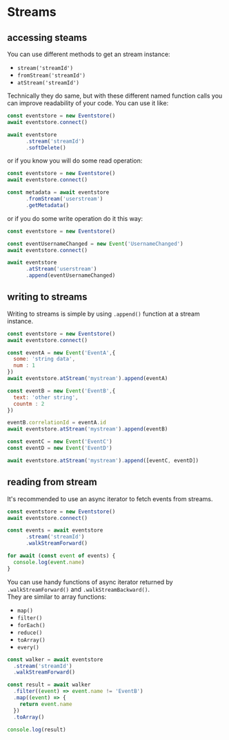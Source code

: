 # Streams

## accessing steams

You can use different methods to get an stream instance:

- `stream('streamId')`
- `fromStream('streamId')`
- `atStream('streamId')`

Technically they do same, but with these different named function calls you can improve readability of your code.
You can use it like:

```javascript
const eventstore = new Eventstore()
await eventstore.connect()

await eventstore
      .stream('streamId')
      .softDelete()
```

or if you know you will do some read operation:

```javascript
const eventstore = new Eventstore()
await eventstore.connect()

const metadata = await eventstore
      .fromStream('userstream')
      .getMetadata()
```

or if you do some write operation do it this way:

```javascript
const eventstore = new Eventstore()

const eventUsernameChanged = new Event('UsernameChanged')
await eventstore.connect()

await eventstore
      .atStream('userstream')
      .append(eventUsernameChanged)
```

## writing to streams

Writing to streams is simple by using `.append()` function at a stream instance.

```javascript
const eventstore = new Eventstore()
await eventstore.connect()

const eventA = new Event('EventA',{
  some: 'string data',
  num : 1
})
await eventstore.atStream('mystream').append(eventA)

const eventB = new Event('EventB',{
  text: 'other string',
  countm : 2
})

eventB.correlationId = eventA.id
await eventstore.atStream('mystream').append(eventB)

const eventC = new Event('EventC')
const eventD = new Event('EventD')

await eventstore.atStream('mystream').append([eventC, eventD])
```

## reading from stream

It's recommended to use an async iterator to fetch events from streams.  

```javascript
const eventstore = new Eventstore()
await eventstore.connect()

const events = await eventstore
      .stream('streamId')
      .walkStreamForward()

for await (const event of events) {
  console.log(event.name)
}
```

You can use handy functions of async iterator returned by `.walkStreamForward()` and `.walkStreamBackward()`.  
They are similar to array functions:

- `map()`
- `filter()`
- `forEach()`
- `reduce()`
- `toArray()`
- `every()`

```javascript
const walker = await eventstore
  .stream('streamId')
  .walkStreamForward()

const result = await walker
  .filter((event) => event.name != 'EventB')
  .map((event) => {
    return event.name
  })
  .toArray()

console.log(result)
```